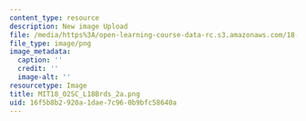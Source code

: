 ```yaml
---
content_type: resource
description: New image Upload
file: /media/https%3A/open-learning-course-data-rc.s3.amazonaws.com/18-02sc-multivariable-calculus-fall-2010/16f5b8b2920a1dae7c960b9bfc58640a_MIT18_02SC_L18Brds_2a.png
file_type: image/png
image_metadata:
  caption: ''
  credit: ''
  image-alt: ''
resourcetype: Image
title: MIT18_02SC_L18Brds_2a.png
uid: 16f5b8b2-920a-1dae-7c96-0b9bfc58640a
---
```

